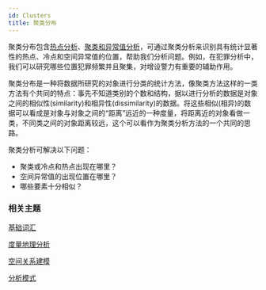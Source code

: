 ```yaml
---
id: Clusters
title: 聚类分布
---
```

聚类分布包含[热点分析](HotSpotAnalyst)、[聚类和异常值分析](ClusterOutlierAnalyst)，可通过聚类分析来识别具有统计显著性的热点、冷点和空间异常值的位置，帮助我们分析问题。例如，在犯罪分析中，我们可以研究哪些位置犯罪频繁并且聚集，对增设警力有重要的辅助作用。

聚类分布是一种将数据所研究的对象进行分类的统计方法，像聚类方法这样的一类方法有个共同的特点：事先不知道类别的个数和结构，据以进行分析的数据是对象之间的相似性(similarity)和相异性(dissimilarity)的数据。将这些相似(相异)的数据可以看成是对象与对象之间的“距离”远近的一种度量，将距离近的对象看做一类，不同类之间的对象距离较远，这个可以看作为聚类分析方法的一个共同的思路。

聚类分析可解决以下问题：

  * 聚类或冷点和热点出现在哪里？
  * 空间异常值的出现位置在哪里？
  * 哪些要素十分相似？

###  相关主题

 [基础词汇](BasicVocabulary)

 [度量地理分析](MeasureGeographicDistributions)

 [空间关系建模](SpatialRelationshipModeling)

 [分析模式](AnalyzingPatterns)
